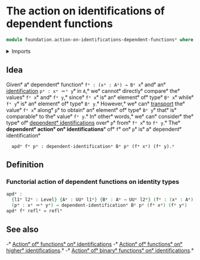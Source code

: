 # The action on identifications of dependent functions

```agda
module foundation.action-on-identifications-dependent-functionsᵉ where
```

<details><summary>Imports</summary>

```agda
open import foundation.universe-levelsᵉ

open import foundation-core.dependent-identificationsᵉ
open import foundation-core.identity-typesᵉ
```

</details>

## Idea

Givenᵉ aᵉ dependentᵉ functionᵉ `fᵉ : (xᵉ : Aᵉ) → Bᵉ x`ᵉ andᵉ anᵉ
[identification](foundation-core.identity-types.mdᵉ) `pᵉ : xᵉ ＝ᵉ y`ᵉ in `A`,ᵉ weᵉ
cannotᵉ directlyᵉ compareᵉ theᵉ valuesᵉ `fᵉ x`ᵉ andᵉ `fᵉ y`,ᵉ sinceᵉ `fᵉ x`ᵉ isᵉ anᵉ elementᵉ ofᵉ
typeᵉ `Bᵉ x`ᵉ whileᵉ `fᵉ y`ᵉ isᵉ anᵉ elementᵉ ofᵉ typeᵉ `Bᵉ y`.ᵉ However,ᵉ weᵉ canᵉ
[transport](foundation-core.transport-along-identifications.mdᵉ) theᵉ valueᵉ `fᵉ x`ᵉ
alongᵉ `p`ᵉ to obtainᵉ anᵉ elementᵉ ofᵉ typeᵉ `Bᵉ y`ᵉ thatᵉ isᵉ comparableᵉ to theᵉ valueᵉ
`fᵉ y`.ᵉ Inᵉ otherᵉ words,ᵉ weᵉ canᵉ considerᵉ theᵉ typeᵉ ofᵉ
[dependentᵉ identifications](foundation-core.dependent-identifications.mdᵉ) overᵉ
`p`ᵉ fromᵉ `fᵉ x`ᵉ to `fᵉ y`.ᵉ Theᵉ **dependentᵉ actionᵉ onᵉ identifications**ᵉ ofᵉ `f`ᵉ onᵉ
`p`ᵉ isᵉ aᵉ dependentᵉ identificationᵉ

```text
  apdᵉ fᵉ pᵉ : dependent-identificationᵉ Bᵉ pᵉ (fᵉ xᵉ) (fᵉ y).ᵉ
```

## Definition

### Functorial action of dependent functions on identity types

```agda
apdᵉ :
  {l1ᵉ l2ᵉ : Level} {Aᵉ : UUᵉ l1ᵉ} {Bᵉ : Aᵉ → UUᵉ l2ᵉ} (fᵉ : (xᵉ : Aᵉ) → Bᵉ xᵉ) {xᵉ yᵉ : Aᵉ}
  (pᵉ : xᵉ ＝ᵉ yᵉ) → dependent-identificationᵉ Bᵉ pᵉ (fᵉ xᵉ) (fᵉ yᵉ)
apdᵉ fᵉ reflᵉ = reflᵉ
```

## See also

-ᵉ [Actionᵉ ofᵉ functionsᵉ onᵉ identifications](foundation.action-on-identifications-functions.mdᵉ)
-ᵉ [Actionᵉ ofᵉ functionsᵉ onᵉ higherᵉ identifications](foundation.action-on-higher-identifications-functions.md).ᵉ
-ᵉ [Actionᵉ ofᵉ binaryᵉ functionsᵉ onᵉ identifications](foundation.action-on-identifications-binary-functions.md).ᵉ
